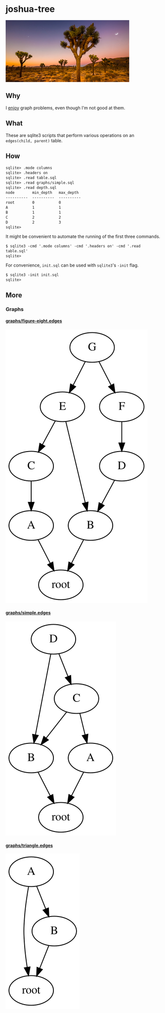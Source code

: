 <!-- Do not edit README.md directly. Edit README.template.md and run make. -->
joshua-tree
===========
<img width="400" src="joshua-tree.jpg"/>

Why
---
I [enjoy][1] graph problems, even though I'm not good at them.

What
----
These are sqlite3 scripts that perform various operations on an
`edges(child, parent)` table.

How
---
```
sqlite> .mode columns
sqlite> .headers on
sqlite> .read table.sql
sqlite> .read graphs/simple.sql
sqlite> .read depth.sql
node        min_depth   max_depth 
----------  ----------  ----------
root        0           0         
A           1           1         
B           1           1         
C           2           2         
D           2           3         
sqlite> 
```

It might be convenient to automate the running of the first three commands.
```console
$ sqlite3 -cmd '.mode columns' -cmd '.headers on' -cmd '.read table.sql'
sqlite>
```

For convenience, `init.sql` can be used with `sqlite3`'s `-init` flag.
```console
$ sqlite3 -init init.sql
sqlite>
```

More
----
### Graphs

#### [graphs/figure-eight.edges](graphs/figure-eight.edges)
![](graphs/figure-eight.svg)

#### [graphs/simple.edges](graphs/simple.edges)
![](graphs/simple.svg)

#### [graphs/triangle.edges](graphs/triangle.edges)
![](graphs/triangle.svg)


[1]: https://dgoffredo.github.io/site/break-cycles.html
